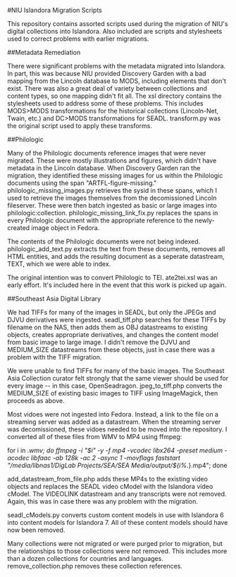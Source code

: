 #NIU Islandora Migration Scripts

This repository contains assorted scripts used during the migration of NIU's digital collections into Islandora. Also included are scripts and stylesheets used to correct problems with earlier migrations.

##Metadata Remediation

There were significant problems with the metadata migrated into Islandora. In part, this was because NIU provided Discovery Garden with a bad mapping from the Lincoln database to MODS, including elements that don't exist. There was also a great deal of variety between collections and content types, so one mapping didn't fit all. The xsl directory contains the stylesheets used to address some of these problems. This includes MODS>MODS transformations for the historical collections (Lincoln-Net, Twain, etc.) and DC>MODS transformations for SEADL. transform.py was the original script used to apply these transforms.

##Philologic

Many of the Philologic documents reference images that were never migrated. These were mostly illustrations and figures, which didn't have metadata in the Lincoln database. When Discovery Garden ran the migration, they identified these missing images for us within the Philologic documents using the span "ARTFL-figure-missing." philologic_missing_images.py retrieves the sysid in these spans, which I used to retrieve the images themselves from the decomissioned Lincoln fileserver. These were then batch ingested as basic or large images into philologic:collection. philologic_missing_link_fix.py replaces the spans in every Philologic document with the appropriate reference to the newly-created image object in Fedora.

The contents of the Philologic documents were not being indexed. philologic_add_text.py extracts the text from these documents, removes all HTML entities, and adds the resulting document as a seperate datastream, TEXT, which we were able to index.

The original intention was to convert Philologic to TEI. ate2tei.xsl was an early effort. It's included here in the event that this work is picked up again.

##Southeast Asia Digital Library

We had TIFFs for many of the images in SEADL, but only the JPEGs and DJVU derivatives were ingested. seadl_tiff.php searches for these TIFFs by filename on the NAS, then adds them as OBJ datastreams to existing objects, creates appropriate derivatives, and changes the content model from basic image to large image. I didn't remove the DJVU and MEDIUM_SIZE datastreams from these objects, just in case there was a problem with the TIFF migration.

We were unable to find TIFFs for many of the basic images. The Southeast Asia Collection curator felt strongly that the same viewer should be used for every image -- in this case, OpenSeadragon. jpeg_to_tiff.php converts the MEDIUM_SIZE of existing basic images to TIFF using ImageMagick, then proceeds as above.

Most vidoes were not ingested into Fedora. Instead, a link to the file on a streaming server was added as a datastream. When the streaming server was decomissioned, these vidoes needed to be moved into the repository. I converted all of these files from WMV to MP4 using ffmpeg:

for i in *.wmv; do ffmpeg -i "$i" -y -f mp4 -vcodec libx264 -preset medium -acodec libfaac -ab 128k -ac 2 -async 1 -movflags faststart "/media/libnas1/DigLab Projects/SEA/SEA Media/output/${i%.*}.mp4"; done

add_datastream_from_file.php adds these MP4s to the existing video objects and replaces the SEADL video cModel with the Islandora video cModel. The VIDEOLINK datastream and any transcripts were not removed. Again, this was in case there was any problem with the migration.

seadl_cModels.py converts custom content models in use with Islandora 6 into content models for Islandora 7. All of these content models should have now been removed.

Many collections were not migrated or were purged prior to migration, but the relationships to those collections were not removed. This includes more than a dozen collections for countries and languages. remove_collection.php removes these collection references.

